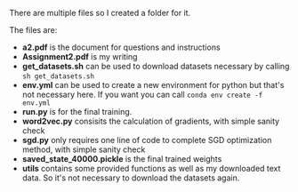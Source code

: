 There are multiple files so I created a folder for it.

The files are:

  + **a2.pdf** is the document for questions and instructions 
  + **Assignment2.pdf** is my writing
  + **get_datasets.sh** can be used to download datasets necessary by calling 
```sh get_datasets.sh```
  + **env.yml** can be used to create a new environment for python but that's not necessary here. If you want you can call
```conda env create -f env.yml```
  + **run.py** is for the final training. 
  + **word2vec.py** consisits the calculation of gradients, with simple sanity check
  + **sgd.py** only requires one line of code to complete SGD optimization method, with simple sanity check
  + **saved_state_40000.pickle** is the final trained weights
  + **utils** contains some provided functions as well as my downloaded text data. So it's not necessary to download the datasets again.

